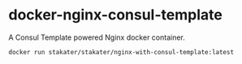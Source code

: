 docker-nginx-consul-template
============================

A Consul Template powered Nginx docker container.

`docker run stakater/stakater/nginx-with-consul-template:latest`

